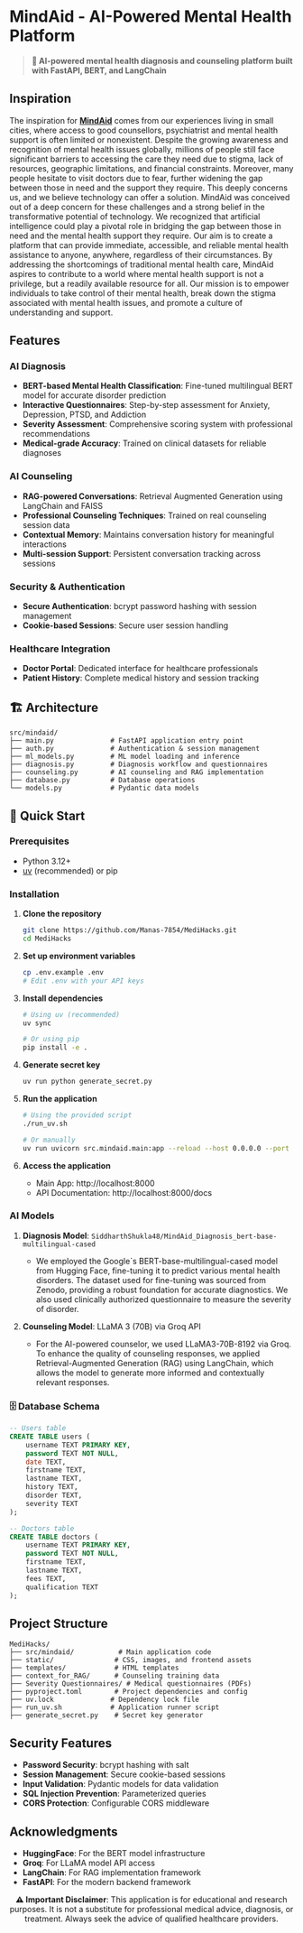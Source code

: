 # MindAid - AI-Powered Mental Health Platform

> **🧠 AI-powered mental health diagnosis and counseling platform built with FastAPI, BERT, and LangChain**

## Inspiration


The inspiration for <ins>**MindAid**</ins> comes from our experiences living in small cities, where access to good counsellors, psychiatrist and mental health support is often limited or nonexistent. Despite the growing awareness and recognition of mental health issues globally, millions of people still face significant barriers to accessing the care they need due to stigma, lack of resources, geographic limitations, and financial constraints.
Moreover, many people hesitate to visit doctors due to fear, further widening the gap between those in need and the support they require. This deeply concerns us, and we believe technology can offer a solution.
MindAid was conceived out of a deep concern for these challenges and a strong belief in the transformative potential of technology. We recognized that artificial intelligence could play a pivotal role in bridging the gap between those in need and the mental health support they require. Our aim is to create a platform that can provide immediate, accessible, and reliable mental health assistance to anyone, anywhere, regardless of their circumstances.
By addressing the shortcomings of traditional mental health care, MindAid aspires to contribute to a world where mental health support is not a privilege, but a readily available resource for all.
Our mission is to empower individuals to take control of their mental health, break down the stigma associated with mental health issues, and promote a culture of understanding and support.

## Features

### AI Diagnosis
- **BERT-based Mental Health Classification**: Fine-tuned multilingual BERT model for accurate disorder prediction
- **Interactive Questionnaires**: Step-by-step assessment for Anxiety, Depression, PTSD, and Addiction
- **Severity Assessment**: Comprehensive scoring system with professional recommendations
- **Medical-grade Accuracy**: Trained on clinical datasets for reliable diagnoses

### AI Counseling
- **RAG-powered Conversations**: Retrieval Augmented Generation using LangChain and FAISS
- **Professional Counseling Techniques**: Trained on real counseling session data
- **Contextual Memory**: Maintains conversation history for meaningful interactions
- **Multi-session Support**: Persistent conversation tracking across sessions

### Security & Authentication
- **Secure Authentication**: bcrypt password hashing with session management
- **Cookie-based Sessions**: Secure user session handling

### Healthcare Integration
- **Doctor Portal**: Dedicated interface for healthcare professionals
- **Patient History**: Complete medical history and session tracking

## 🏗️ Architecture

```
src/mindaid/
├── main.py              # FastAPI application entry point
├── auth.py              # Authentication & session management
├── ml_models.py         # ML model loading and inference
├── diagnosis.py         # Diagnosis workflow and questionnaires
├── counseling.py        # AI counseling and RAG implementation
├── database.py          # Database operations
└── models.py            # Pydantic data models
```

## 🚀 Quick Start

### Prerequisites

- Python 3.12+
- [uv](https://docs.astral.sh/uv/) (recommended) or pip

### Installation

1. **Clone the repository**
   ```bash
   git clone https://github.com/Manas-7854/MediHacks.git
   cd MediHacks
   ```

2. **Set up environment variables**
   ```bash
   cp .env.example .env
   # Edit .env with your API keys
   ```

3. **Install dependencies**
   ```bash
   # Using uv (recommended)
   uv sync

   # Or using pip
   pip install -e .
   ```

4. **Generate secret key**
   ```bash
   uv run python generate_secret.py
   ```

5. **Run the application**
   ```bash
   # Using the provided script
   ./run_uv.sh

   # Or manually
   uv run uvicorn src.mindaid.main:app --reload --host 0.0.0.0 --port 8000
   ```

6. **Access the application**
   - Main App: http://localhost:8000
   - API Documentation: http://localhost:8000/docs

### AI Models

1. **Diagnosis Model**: `SiddharthShukla48/MindAid_Diagnosis_bert-base-multilingual-cased`
   - We employed the Google`s BERT-base-multilingual-cased model from Hugging Face, fine-tuning it to predict various mental health disorders. The dataset used for fine-tuning was sourced from Zenodo, providing a robust foundation for accurate diagnostics. We also used clinically authorized questionnaire to measure the severity of disorder.

2. **Counseling Model**: LLaMA 3 (70B) via Groq API
   - For the AI-powered counselor, we used LLaMA3-70B-8192 via Groq. To enhance the quality of counseling responses, we applied Retrieval-Augmented Generation (RAG) using LangChain, which allows the model to generate more informed and contextually relevant responses.

### 🗄️ Database Schema

```sql
-- Users table
CREATE TABLE users (
    username TEXT PRIMARY KEY,
    password TEXT NOT NULL,
    date TEXT,
    firstname TEXT,
    lastname TEXT,
    history TEXT,
    disorder TEXT,
    severity TEXT
);

-- Doctors table  
CREATE TABLE doctors (
    username TEXT PRIMARY KEY,
    password TEXT NOT NULL,
    firstname TEXT,
    lastname TEXT,
    fees TEXT,
    qualification TEXT
);
```

## Project Structure

```
MediHacks/
├── src/mindaid/           # Main application code
├── static/               # CSS, images, and frontend assets
├── templates/            # HTML templates
├── context_for_RAG/      # Counseling training data
├── Severity Questionnaires/ # Medical questionnaires (PDFs)
├── pyproject.toml        # Project dependencies and config
├── uv.lock              # Dependency lock file
├── run_uv.sh            # Application runner script
├── generate_secret.py    # Secret key generator
```

## Security Features

- **Password Security**: bcrypt hashing with salt
- **Session Management**: Secure cookie-based sessions
- **Input Validation**: Pydantic models for data validation
- **SQL Injection Prevention**: Parameterized queries
- **CORS Protection**: Configurable CORS middleware


##  Acknowledgments

- **HuggingFace**: For the BERT model infrastructure
- **Groq**: For LLaMA model API access
- **LangChain**: For RAG implementation framework
- **FastAPI**: For the modern backend framework


<div align="center">

**⚠️ Important Disclaimer**: This application is for educational and research purposes. It is not a substitute for professional medical advice, diagnosis, or treatment. Always seek the advice of qualified healthcare providers.

</div>
